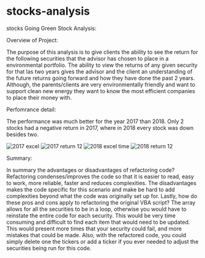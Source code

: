 # stocks-analysis
stocks 
Going Green Stock Analysis:

Overview of Project:

The purpose of this analysis is to give clients the ability to see the return for the following securities that the advisor has chosen to place in a environmental portfolio. The ability to view the returns of any given security for that las two years gives the advisor and the client an understanding of the future returns going forward and how they have done the past 2 years. Although, the parents/clients are very environmentally friendly and want to support clean new energy they want to know the most efficient companies to place their money with. 


Perfomrance detail:

The performance was much better for the year 2017 than 2018. Only 2 stocks had a negative return in 2017, where in 2018 every stock was down besides two.

![2017 excel ](https://user-images.githubusercontent.com/99921692/156947888-bd1869ad-9b3f-42bb-9d10-0526ae7e2680.png)
![2017 return 12](https://user-images.githubusercontent.com/99921692/156947889-5d50e527-5996-4e85-9c21-f75c0748828f.png)
![2018 excel time](https://user-images.githubusercontent.com/99921692/156947890-2594cf5d-3f71-406b-ae00-14d5241a42d3.png)
![2018 return 12](https://user-images.githubusercontent.com/99921692/156947891-8c79bae9-8949-47ff-bb91-c7a6dc3611a9.png)

Summary:

In summary the advantages or disadvantages of refactoring code? Refactoring condenses/improves the code so that it is easier to read, easy to work, more reliable, faster and reduces complexities. The disadvantages makes the code specific for this scenario and make be hard to add complexities beyond what the code was originally set up for.
Lastly, how do these pros and cons apply to refactoring the original VBA script? The array allows for all the securities to be in a loop, otherwise you would have to reinstate the entire code for each security. This would be very time consuming and difficult to find each item that would need to be updated. This would present more times that your security could fail, and more mistakes that could be made. Also, with the refactored code, you could simply delete one the tickers or add a ticker if you ever needed to adjust the securities being run for this code. 

